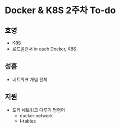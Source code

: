 # Docker & K8S 2주차 To-do

## 호영

- K8S
- 로드밸런서 in each Docker, K8S

## 성흠

- 네트워크 개념 전체

## 지원

- 도커 네트워크 다루기 명령어
  - docker network
  - I-tables